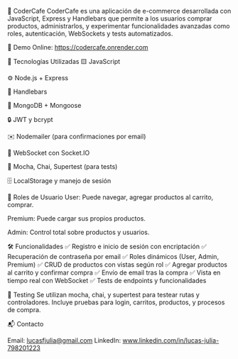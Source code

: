 🛒 CoderCafe
CoderCafe es una aplicación de e-commerce desarrollada con JavaScript, Express y Handlebars que permite a los usuarios comprar productos, administrarlos, y experimentar funcionalidades avanzadas como roles, autenticación, WebSockets y tests automatizados.

🔗 Demo Online: https://codercafe.onrender.com

🚀 Tecnologías Utilizadas
🟨 JavaScript

⚙️ Node.js + Express

🎨 Handlebars

🧩 MongoDB + Mongoose

🔒 JWT y bcrypt

✉️ Nodemailer (para confirmaciones por email)

🔁 WebSocket con Socket.IO

🧪 Mocha, Chai, Supertest (para tests)

🗄️ LocalStorage y manejo de sesión

👤 Roles de Usuario
User: Puede navegar, agregar productos al carrito, comprar.

Premium: Puede cargar sus propios productos.

Admin: Control total sobre productos y usuarios.

🛠️ Funcionalidades
✅ Registro e inicio de sesión con encriptación
✅ Recuperación de contraseña por email
✅ Roles dinámicos (User, Admin, Premium)
✅ CRUD de productos con vistas según rol
✅ Agregar productos al carrito y confirmar compra
✅ Envío de email tras la compra
✅ Vista en tiempo real con WebSocket
✅ Tests de endpoints y funcionalidades

🧪 Testing
Se utilizan mocha, chai, y supertest para testear rutas y controladores.
Incluye pruebas para login, carritos, productos, y procesos de compra.

📬 Contacto

Email: lucasfjulia@gmail.com
LinkedIn: www.linkedin.com/in/lucas-julia-798201223

